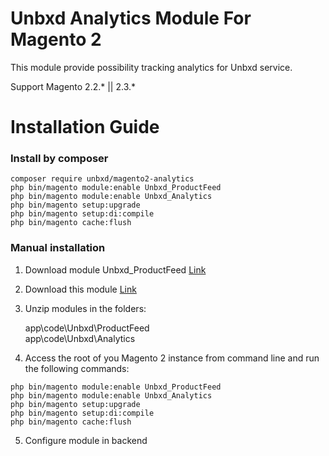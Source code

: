 # Unbxd Analytics Module For Magento 2

This module provide possibility tracking analytics for Unbxd service.

Support Magento 2.2.\* || 2.3.\*

# Installation Guide

### Install by composer

```
composer require unbxd/magento2-analytics
php bin/magento module:enable Unbxd_ProductFeed
php bin/magento module:enable Unbxd_Analytics
php bin/magento setup:upgrade
php bin/magento setup:di:compile
php bin/magento cache:flush
```

### Manual installation

1. Download module Unbxd_ProductFeed [Link](https://github.com/unbxd/Magento-2-Extension/archive/1.0.18.zip)
2. Download this module [Link](https://github.com/unbxd/Magento-2-Analytics/archive/1.0.4.zip)
3. Unzip modules in the folders:

    app\code\Unbxd\ProductFeed  
    app\code\Unbxd\Analytics

4. Access the root of you Magento 2 instance from command line and run the following commands:

```
php bin/magento module:enable Unbxd_ProductFeed
php bin/magento module:enable Unbxd_Analytics
php bin/magento setup:upgrade
php bin/magento setup:di:compile
php bin/magento cache:flush
```

5. Configure module in backend


 

